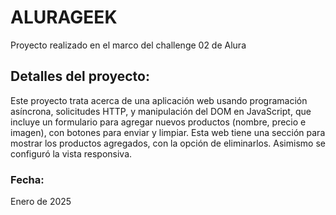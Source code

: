 # ALURAGEEK
Proyecto realizado en el marco del challenge 02 de Alura

## Detalles del proyecto:
Este proyecto trata acerca de una aplicación web usando programación asíncrona, solicitudes HTTP, y manipulación del DOM en JavaScript, que incluye un formulario para agregar nuevos productos (nombre, precio e imagen), con botones para enviar y limpiar. Esta web tiene una sección para mostrar los productos agregados, con la opción de eliminarlos. Asimismo se configuró la vista responsiva.

### Fecha:
Enero de 2025